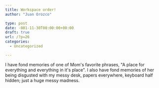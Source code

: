 ```yaml
---
title: Workspace order!
author: "Juan Orozco" 

type: post
date: -001-11-30T00:00:00+00:00
draft: true
url: /?p=26
categories:
  - Uncategorized

---
```

I have fond memories of one of Mom's favorite phrases, "A place for everything and everything in it's place". I also have fond memories of her being disgusted with my messy desk, papers everywhere, keyboard half hidden; just a huge messy madness.